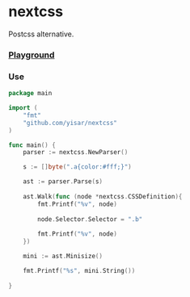 # nextcss
Postcss alternative.

### [Playground](https://yisar.github.io/nextcss/)

### Use

```go
package main

import (
	"fmt"
	"github.com/yisar/nextcss"
)

func main() {
	parser := nextcss.NewParser()

	s := []byte(".a{color:#fff;}")

	ast := parser.Parse(s)
	
	ast.Walk(func (node *nextcss.CSSDefinition){
		fmt.Printf("%v", node)
		
		node.Selector.Selector = ".b"
	
		fmt.Printf("%v", node)
	})

	mini := ast.Minisize()

	fmt.Printf("%s", mini.String())
	
}
```